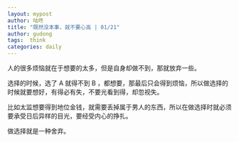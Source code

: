 ```yaml
---
layout: mypost
author: 咕咚
title: "既然没本事，就不要心高 | 01/21"
author: gudong
tags:  think
categories: daily
---
```


人的很多烦恼就在于想要的太多，但是自身却做不到，那就放弃一些。

选择的时候，选了 A 就得不到 B ，都想要，那最后只会得到烦恼，所以做选择的时候就要想好，有得必有失，不要光看到得，却忽视失。

比如太监想要得到地位金钱，就需要丢掉属于男人的东西，所以在做选择时就必须要承受日后异样的目光，要经受内心的挣扎。

做选择就是一种舍弃。
